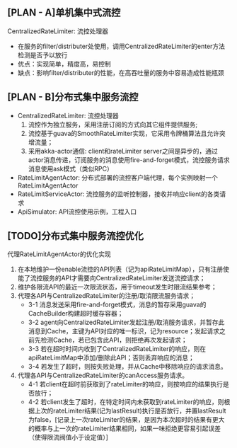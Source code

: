 [PLAN - A]单机集中式流控
----------------------------------------------
CentralizedRateLimiter: 流控处理器<br />
* 在服务的filter/distributer处使用，调用CentralizedRateLimiter的enter方法检测是否予以放行
* 优点：实现简单，精度高，易控制
* 缺点：影响filter/distributer的性能，在高吞吐量的服务中容易造成性能瓶颈


[PLAN - B]分布式集中服务流控
----------------------------------------------
* CentralizedRateLimiter: 流控处理器<br />
    1. 流控作为独立服务，采用注册订阅的方式向其它组件提供服务;
    2. 流控基于guava的SmoothRateLimiter实现，它采用令牌桶算法且允许突增流量；
    3. 采用akka-actor通信: client和rateLimiter server之间是异步的，通过actor消息传递，订阅服务的消息使用fire-and-forget模式，流控服务请求消息使用ask模式（类似RPC）
* RateLimitAgentActor: 分布式部署的流控客户端代理，每个实例映射一个RateLimitAgentActor
* RateLimitServiceActor: 流控服务的监听控制器，接收并响应client的各类请求
* ApiSimulator: API流控使用示例，工程入口

[TODO]分布式集中服务流控优化
----------------------------------------
代理RateLimitAgentActor的优化实现<br />
1. 在本地维护一份enable流控的API列表（记为apiRateLimitMap），只有注册使能了流控服务的API才需要向CentralizedRateLimiter发送流控请求；
2. 维护各限流API的最近一次限流状态，用于timeout发生时限流结果参考；
3. 代理各API与CentralizedRateLimiter的注册/取消限流服务请求；
    + 3-1 消息发送采用fire-and-forget模式，消息的暂存采用guava的CacheBuilder构建超时缓存容器；
    + 3-2 agent向CentralizedRateLimiter发起注册/取消服务请求，并暂存此消息到Cache，主键为API对应的唯一标识，记为resource；发起请求之前先检测Cache，若已包含此API，则拒绝再次发起请求；
    + 3-3 若在超时时间内收到了CentralizedRateLimiter的响应，则在apiRateLimitMap中添加/删除此API；否则丢弃响应的消息；
    + 3-4 若发生了超时，则按失败处理，并从Cache中移除响应的请求消息。
4. 代理各API与CentralizedRateLimiter的canAccess服务请求。
    + 4-1 若client在超时前获取到了rateLimiter的响应，则按响应的结果执行是否放行；
    + 4-2 若client发生了超时，在特定时间内未获取到rateLimiter的响应，则根据上次的rateLimiter结果(记为lastResult)执行是否放行，并置lastResult为false，[记录上一次rateLimiter的结果，是因为本次超时的结果有更大的概率与上一次的rateLimiter结果相同，如果一味拒绝更容易引起误差（使得限流阀值小于设定值）]

